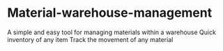 # Material-warehouse-management
A simple and easy tool for managing materials within a warehouse Quick inventory of any item Track the movement of any material
